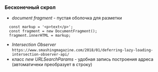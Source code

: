 ### Бесконечный скрол

- _document fragment_ - пустая оболочка для разметки

```
  const markup = '<p>text</p>';
  const fragment = new DocumentFragment();
  fragment.innerHTML = markup;
```

- _Intersection Observer_
  `https://www.smashingmagazine.com/2018/01/deferring-lazy-loading-intersection-observer-api/`
- класс _new URLSearchParams_ - удобная запись построения адреса (автоматичеки
  преобразует в строку)
